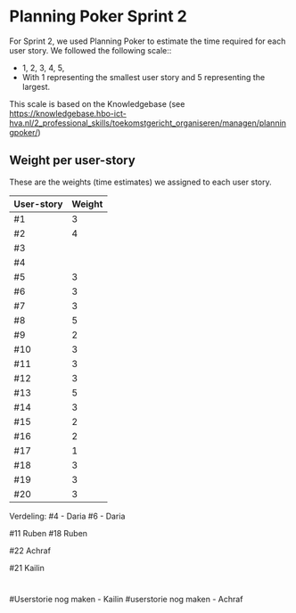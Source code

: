 # Planning Poker Sprint 2
For Sprint 2, we used Planning Poker to estimate the time required for each user story. We followed the following scale::

- 1, 2, 3, 4, 5, 
- With 1 representing the smallest user story and 5 representing the largest.

This scale is based on the Knowledgebase (see https://knowledgebase.hbo-ict-hva.nl/2_professional_skills/toekomstgericht_organiseren/managen/planningpoker/)

## Weight per user-story
These are the weights (time estimates) we assigned to each user story.

| User-story | Weight |
|------------|--------|
| #1         | 3      |
| #2         | 4      |
| #3         |        |
| #4         |        |
| #5         | 3      |
| #6         | 3      |
| #7         | 3      |
| #8         | 5      |
| #9         | 2      |
| #10        | 3      |
| #11        | 3      |
| #12        | 3      |
| #13        | 5      |
| #14        | 3      |
| #15        | 2      |
| #16        | 2      |
| #17        | 1      |
| #18        | 3      |
| #19        | 3      |
| #20        | 3      |


Verdeling:
#4 - Daria
#6 - Daria

#11 Ruben
#18 Ruben 

#22 Achraf

#21 Kailin
#

#Userstorie nog maken - Kailin 
#userstorie nog maken - Achraf
 
